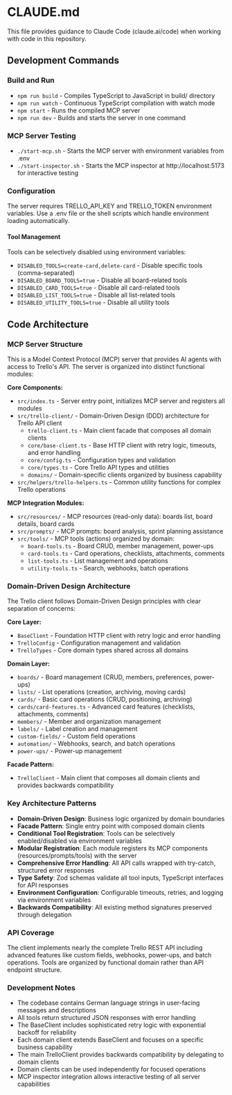 # CLAUDE.md

This file provides guidance to Claude Code (claude.ai/code) when working with code in this repository.

## Development Commands

### Build and Run
- `npm run build` - Compiles TypeScript to JavaScript in build/ directory
- `npm run watch` - Continuous TypeScript compilation with watch mode
- `npm start` - Runs the compiled MCP server
- `npm run dev` - Builds and starts the server in one command

### MCP Server Testing
- `./start-mcp.sh` - Starts the MCP server with environment variables from .env
- `./start-inspector.sh` - Starts the MCP inspector at http://localhost:5173 for interactive testing

### Configuration
The server requires TRELLO_API_KEY and TRELLO_TOKEN environment variables. Use a .env file or the shell scripts which handle environment loading automatically.

#### Tool Management
Tools can be selectively disabled using environment variables:
- `DISABLED_TOOLS=create-card,delete-card` - Disable specific tools (comma-separated)
- `DISABLED_BOARD_TOOLS=true` - Disable all board-related tools
- `DISABLED_CARD_TOOLS=true` - Disable all card-related tools  
- `DISABLED_LIST_TOOLS=true` - Disable all list-related tools
- `DISABLED_UTILITY_TOOLS=true` - Disable all utility tools

## Code Architecture

### MCP Server Structure
This is a Model Context Protocol (MCP) server that provides AI agents with access to Trello's API. The server is organized into distinct functional modules:

**Core Components:**
- `src/index.ts` - Server entry point, initializes MCP server and registers all modules
- `src/trello-client/` - Domain-Driven Design (DDD) architecture for Trello API client
  - `trello-client.ts` - Main client facade that composes all domain clients
  - `core/base-client.ts` - Base HTTP client with retry logic, timeouts, and error handling
  - `core/config.ts` - Configuration types and validation
  - `core/types.ts` - Core Trello API types and utilities
  - `domains/` - Domain-specific clients organized by business capability
- `src/helpers/trello-helpers.ts` - Common utility functions for complex Trello operations

**MCP Integration Modules:**
- `src/resources/` - MCP resources (read-only data): boards list, board details, board cards
- `src/prompts/` - MCP prompts: board analysis, sprint planning assistance
- `src/tools/` - MCP tools (actions) organized by domain:
  - `board-tools.ts` - Board CRUD, member management, power-ups
  - `card-tools.ts` - Card operations, checklists, attachments, comments
  - `list-tools.ts` - List management and operations
  - `utility-tools.ts` - Search, webhooks, batch operations

### Domain-Driven Design Architecture

The Trello client follows Domain-Driven Design principles with clear separation of concerns:

**Core Layer:**
- `BaseClient` - Foundation HTTP client with retry logic and error handling
- `TrelloConfig` - Configuration management and validation
- `TrelloTypes` - Core domain types shared across all domains

**Domain Layer:**
- `boards/` - Board management (CRUD, members, preferences, power-ups)
- `lists/` - List operations (creation, archiving, moving cards)
- `cards/` - Basic card operations (CRUD, positioning, archiving)
- `cards/card-features.ts` - Advanced card features (checklists, attachments, comments)
- `members/` - Member and organization management
- `labels/` - Label creation and management
- `custom-fields/` - Custom field operations
- `automation/` - Webhooks, search, and batch operations
- `power-ups/` - Power-up management

**Facade Pattern:**
- `TrelloClient` - Main client that composes all domain clients and provides backwards compatibility

### Key Architecture Patterns
- **Domain-Driven Design**: Business logic organized by domain boundaries
- **Facade Pattern**: Single entry point with composed domain clients
- **Conditional Tool Registration**: Tools can be selectively enabled/disabled via environment variables
- **Modular Registration**: Each module registers its MCP components (resources/prompts/tools) with the server
- **Comprehensive Error Handling**: All API calls wrapped with try-catch, structured error responses
- **Type Safety**: Zod schemas validate all tool inputs, TypeScript interfaces for API responses
- **Environment Configuration**: Configurable timeouts, retries, and logging via environment variables
- **Backwards Compatibility**: All existing method signatures preserved through delegation

### API Coverage
The client implements nearly the complete Trello REST API including advanced features like custom fields, webhooks, power-ups, and batch operations. Tools are organized by functional domain rather than API endpoint structure.

### Development Notes
- The codebase contains German language strings in user-facing messages and descriptions
- All tools return structured JSON responses with error handling
- The BaseClient includes sophisticated retry logic with exponential backoff for reliability
- Each domain client extends BaseClient and focuses on a specific business capability
- The main TrelloClient provides backwards compatibility by delegating to domain clients
- Domain clients can be used independently for focused operations
- MCP inspector integration allows interactive testing of all server capabilities